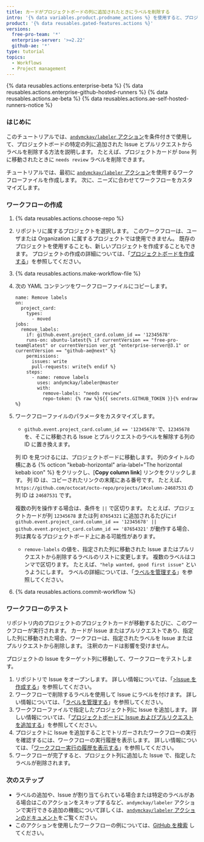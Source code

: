 ```yaml
---
title: カードがプロジェクトボードの列に追加されたときにラベルを削除する
intro: '{% data variables.product.prodname_actions %} を使用すると、プロジェクトボードの特定の列に Issue またはプルリクエストが追加されたときに、ラベルを自動的に削除できます。'
product: '{% data reusables.gated-features.actions %}'
versions:
  free-pro-team: '*'
  enterprise-server: '>=2.22'
  github-ae: '*'
type: tutorial
topics:
  - Workflows
  - Project management
---
```


{% data reusables.actions.enterprise-beta %}
{% data reusables.actions.enterprise-github-hosted-runners %}
{% data reusables.actions.ae-beta %}
{% data reusables.actions.ae-self-hosted-runners-notice %}

### はじめに

このチュートリアルでは、[`andymckay/labeler` アクション](https://github.com/marketplace/actions/simple-issue-labeler)を条件付きで使用して、プロジェクトボードの特定の列に追加された Issue とプルリクエストからラベルを削除する方法を説明します。 たとえば、プロジェクトカードが `Done` 列に移動されたときに `needs review` ラベルを削除できます。

チュートリアルでは、最初に [`andymckay/labeler` アクション](https://github.com/marketplace/actions/simple-issue-labeler)を使用するワークフローファイルを作成します。 次に、ニーズに合わせてワークフローをカスタマイズします。

### ワークフローの作成

1. {% data reusables.actions.choose-repo %}
2. リポジトリに属するプロジェクトを選択します。 このワークフローは、ユーザまたは Organization に属するプロジェクトでは使用できません。 既存のプロジェクトを使用することも、新しいプロジェクトを作成することもできます。 プロジェクトの作成の詳細については、「[プロジェクトボードを作成する](/github/managing-your-work-on-github/creating-a-project-board)」を参照してください。
3. {% data reusables.actions.make-workflow-file %}
4. 次の YAML コンテンツをワークフローファイルにコピーします。

    ```yaml{:copy}
    name: Remove labels
    on:
      project_card:
        types:
          - moved
    jobs:
      remove_labels:
        if: github.event.project_card.column_id == '12345678'
        runs-on: ubuntu-latest{% if currentVersion == "free-pro-team@latest" or currentVersion ver_gt "enterprise-server@3.1" or currentVersion == "github-ae@next" %}
        permissions:
          issues: write
          pull-requests: write{% endif %}
        steps:
          - name: remove labels
            uses: andymckay/labeler@master
            with:
              remove-labels: "needs review"
              repo-token: {% raw %}${{ secrets.GITHUB_TOKEN }}{% endraw %}
    ```

5. ワークフローファイルのパラメータをカスタマイズします。
   - `github.event.project_card.column_id == '12345678'`で、`12345678` を、そこに移動される Issue とプルリクエストのラベルを解除する列の ID に置き換えます。

    列 ID を見つけるには、プロジェクトボードに移動します。 列のタイトルの横にある {% octicon "kebab-horizontal" aria-label="The horizontal kebab icon" %} をクリックし、[**Copy column link**] リンクをクリックします。 列 ID は、コピーされたリンクの末尾にある番号です。 たとえば、`https://github.com/octocat/octo-repo/projects/1#column-24687531` の列 ID は `24687531` です。

     複数の列を操作する場合は、条件を `||` で区切ります。 たとえば、プロジェクトカードが列 `12345678` または列 `87654321` に追加されるたびに`if github.event.project_card.column_id == '12345678' || github.event.project_card.column_id == '87654321'` が動作する場合、 列は異なるプロジェクトボード上にある可能性があります。
   - `remove-labels` の値を、指定された列に移動された Issue またはプルリクエストから削除するラベルのリストに変更します。 複数のラベルはコンマで区切ります。 たとえば、`"help wanted, good first issue"` というようにします。 ラベルの詳細については、「[ラベルを管理する](/github/managing-your-work-on-github/managing-labels#applying-labels-to-issues-and-pull-requests)」を参照してください。
6. {% data reusables.actions.commit-workflow %}

### ワークフローのテスト

リポジトリ内のプロジェクトのプロジェクトカードが移動するたびに、このワークフローが実行されます。 カードが Issue またはプルリクエストであり、指定した列に移動された場合、ワークフローは、指定されたラベルを Issue またはプルリクエストから削除します。 注釈のカードは影響を受けません。

プロジェクトの Issue をターゲット列に移動して、ワークフローをテストします。

1. リポジトリで Issue をオープンします。 詳しい情報については、「[>Issue を作成する](/github/managing-your-work-on-github/creating-an-issue)」を参照してください。
2. ワークフローで削除するラベルを使用して Issue にラベルを付けます。 詳しい情報については、「[ラベルを管理する](/github/managing-your-work-on-github/managing-labels#applying-labels-to-issues-and-pull-requests)」を参照してください。
3. ワークフローファイルで指定したプロジェクト列に Issue を追加します。 詳しい情報については、「[プロジェクトボードに Issue およびプルリクエストを追加する](/github/managing-your-work-on-github/adding-issues-and-pull-requests-to-a-project-board)」を参照してください。
4. プロジェクトに Issue を追加することでトリガーされたワークフローの実行を確認するには、ワークフローの実行履歴を表示します。 詳しい情報については、「[ワークフロー実行の履歴を表示する](/actions/managing-workflow-runs/viewing-workflow-run-history)」を参照してください。
5. ワークフローが完了すると、プロジェクト列に追加した Issue で、指定したラベルが削除されます。

### 次のステップ

- ラベルの追加や、Issue が割り当てられている場合または特定のラベルがある場合はこのアクションをスキップするなど、`andymckay/labeler` アクションで実行できる追加の機能について詳しくは、[`andymckay/labeler` アクションのドキュメント](https://github.com/marketplace/actions/simple-issue-labeler)をご覧ください。
- このアクションを使用したワークフローの例については、[GitHub を検索](https://github.com/search?q=%22uses:+andymckay/labeler%22&type=code) してください。
